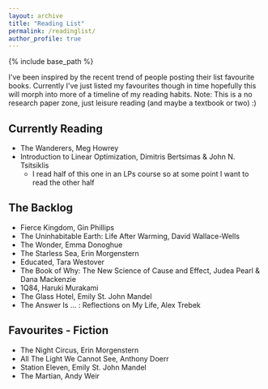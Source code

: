 ```yaml
---
layout: archive
title: "Reading List"
permalink: /readinglist/
author_profile: true
---
```


{% include base_path %}

I've been inspired by the recent trend of people posting their list favourite books. Currently I've just listed my favourites though in time hopefully this will morph into more of a timeline of my reading habits.
Note: This is a no research paper zone, just leisure reading (and maybe a textbook or two) :) 

## Currently Reading
* The Wanderers, Meg Howrey
* Introduction to Linear Optimization, Dimitris Bertsimas & John N. Tsitsiklis
  * I read half of this one in an LPs course so at some point I want to read the other half

## The Backlog
* Fierce Kingdom, Gin Phillips
* The Uninhabitable Earth: Life After Warming, David Wallace-Wells
* The Wonder, Emma Donoghue
* The Starless Sea, Erin Morgenstern
* Educated, Tara Westover
* The Book of Why: The New Science of Cause and Effect, Judea Pearl & Dana Mackenzie
* 1Q84, Haruki Murakami
* The Glass Hotel, Emily St. John Mandel
* The Answer Is … : Reflections on My Life, Alex Trebek

## Favourites - Fiction
* The Night Circus, Erin Morgenstern
* All The Light We Cannot See, Anthony Doerr
* Station Eleven, Emily St. John Mandel
* The Martian, Andy Weir
